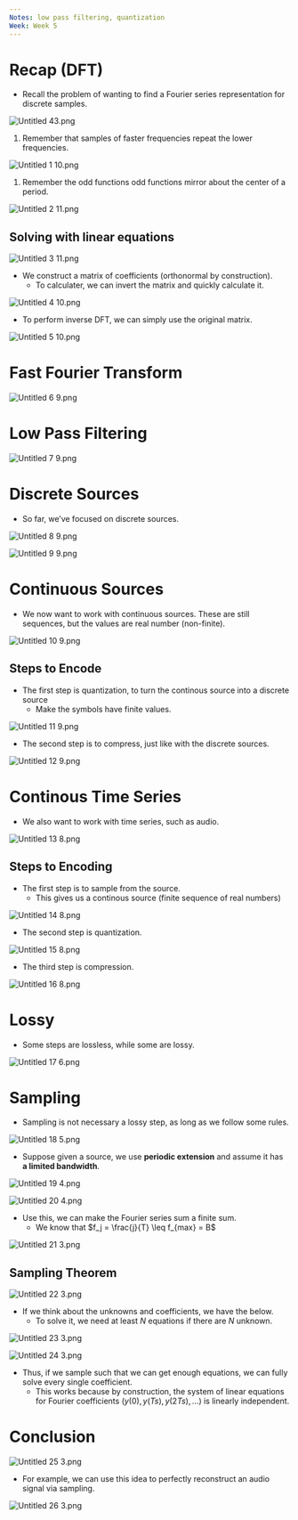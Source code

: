 ```yaml
---
Notes: low pass filtering, quantization
Week: Week 5
---
```

# Recap (DFT)

- Recall the problem of wanting to find a Fourier series representation for discrete samples.

![Untitled 43.png](attachments/Untitled%2043.png)

1. Remember that samples of faster frequencies repeat the lower frequencies.

![Untitled 1 10.png](attachments/Untitled%201%2010.png)

1. Remember the odd functions odd functions mirror about the center of a period.

![Untitled 2 11.png](attachments/Untitled%202%2011.png)

## Solving with linear equations

![Untitled 3 11.png](attachments/Untitled%203%2011.png)

- We construct a matrix of coefficients (orthonormal by construction).
    - To calculater, we can invert the matrix and quickly calculate it.

![Untitled 4 10.png](attachments/Untitled%204%2010.png)

- To perform inverse DFT, we can simply use the original matrix.

![Untitled 5 10.png](attachments/Untitled%205%2010.png)

# Fast Fourier Transform

![Untitled 6 9.png](attachments/Untitled%206%209.png)

# Low Pass Filtering

![Untitled 7 9.png](attachments/Untitled%207%209.png)

# Discrete Sources

- So far, we’ve focused on discrete sources.

![Untitled 8 9.png](attachments/Untitled%208%209.png)

![Untitled 9 9.png](attachments/Untitled%209%209.png)

# Continuous Sources

- We now want to work with continuous sources. These are still sequences, but the values are real number (non-finite).

![Untitled 10 9.png](attachments/Untitled%2010%209.png)

## Steps to Encode

- The first step is quantization, to turn the continous source into a discrete source
    - Make the symbols have finite values.

![Untitled 11 9.png](attachments/Untitled%2011%209.png)

- The second step is to compress, just like with the discrete sources.

![Untitled 12 9.png](attachments/Untitled%2012%209.png)

# Continous Time Series

- We also want to work with time series, such as audio.

![Untitled 13 8.png](attachments/Untitled%2013%208.png)

## Steps to Encoding

- The first step is to sample from the source.
    - This gives us a continous source (finite sequence of real numbers)

![Untitled 14 8.png](attachments/Untitled%2014%208.png)

- The second step is quantization.

![Untitled 15 8.png](attachments/Untitled%2015%208.png)

- The third step is compression.

![Untitled 16 8.png](attachments/Untitled%2016%208.png)

# Lossy

- Some steps are lossless, while some are lossy.

![Untitled 17 6.png](attachments/Untitled%2017%206.png)

# Sampling

- Sampling is not necessary a lossy step, as long as we follow some rules.

![Untitled 18 5.png](attachments/Untitled%2018%205.png)

- Suppose given a source, we use **periodic extension** and assume it has **a limited bandwidth**.

![Untitled 19 4.png](attachments/Untitled%2019%204.png)

![Untitled 20 4.png](attachments/Untitled%2020%204.png)

- Use this, we can make the Fourier series sum a finite sum.
    - We know that $f_j = \frac{j}{T} \leq f_{max} = B$﻿

![Untitled 21 3.png](attachments/Untitled%2021%203.png)

## Sampling Theorem

![Untitled 22 3.png](attachments/Untitled%2022%203.png)

- If we think about the unknowns and coefficients, we have the below.
    - To solve it, we need at least $N$﻿ equations if there are $N$﻿ unknown.

![Untitled 23 3.png](attachments/Untitled%2023%203.png)

![Untitled 24 3.png](attachments/Untitled%2024%203.png)

- Thus, if we sample such that we can get enough equations, we can fully solve every single coefficient.
    - This works because by construction, the system of linear equations for Fourier coefficients $(y(0), y(Ts), y(2Ts), \dots)$﻿ is linearly independent.

# Conclusion

![Untitled 25 3.png](attachments/Untitled%2025%203.png)

- For example, we can use this idea to perfectly reconstruct an audio signal via sampling.

![Untitled 26 3.png](attachments/Untitled%2026%203.png)